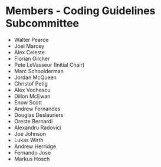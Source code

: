 # Members - Coding Guidelines Subcommittee

- Walter Pearce
- Joel Marcey
- Alex Celeste
- Florian Gilcher
- Pete LeVasseur (Initial Chair)
- Marc Schoolderman
- Jordan McQueen
- Christof Petig
- Alex Vochescu
- Dillon McEwan
- Enow Scott
- Andrew Fernandes
- Douglas Deslauriers
- Oreste Bernardi
- Alexandru Radovici
- Joe Johnson
- Lukas Wirth
- Andrew Herridge
- Fernando Jose
- Markus Hosch

